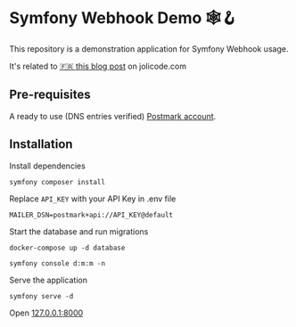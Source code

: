 # Symfony Webhook Demo 🕸🪝

This repository is a demonstration application for Symfony Webhook usage. 

It's related to [🇫🇷 this blog post](https://jolicode.com/blog/symfony-webhook-et-remoteevent-ou-comment-simplifier-la-gestion-devenements-externes) on jolicode.com

## Pre-requisites

A ready to use (DNS entries verified) [Postmark account](https://postmarkapp.com/).

## Installation

Install dependencies

```shell
symfony composer install
```

Replace `API_KEY` with your API Key in .env file

```
MAILER_DSN=postmark+api://API_KEY@default
```

Start the database and run migrations

```shell
docker-compose up -d database
```

```shell
symfony console d:m:m -n
```

Serve the application

```shell
symfony serve -d
```

Open [127.0.0.1:8000](http://127.0.0.1:8000)
